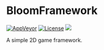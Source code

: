 # BloomFramework

[![AppVeyor](https://img.shields.io/appveyor/ci/xapdkop/bloomframework-vi6dd.svg?style=flat-square)](https://ci.appveyor.com/project/xapdkop/bloomframework-vi6dd)
[![License](https://img.shields.io/badge/license-MIT-blue.svg?style=flat-square)](https://github.com/xapdkop/BloomFramework/blob/master/LICENSE)
![](https://img.shields.io/badge/status-WIP-black.svg?style=flat-square)

A simple 2D game framework.

